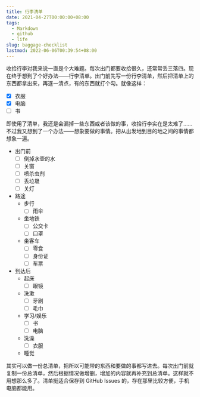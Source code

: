 ```yaml
---
title: 行李清单
date: 2021-04-27T00:00:00+08:00
tags:
  - Markdown
  - github
  - life
slug: baggage-checklist
lastmod: 2022-06-06T00:39:54+08:00
---
```


收拾行李对我来说一直是个大难题。每次出门都要收拾很久，还常常丢三落四。现在终于想到了个好办法——行李清单。出门前先写一份行李清单，然后把清单上的东西都拿出来，再逐一清点，有的东西就打个勾。就像这样：

- [x] 衣服
- [x] 电脑
- [ ] 书

即使用了清单，我还是会漏掉一些东西或者该做的事，收拾行李实在是太难了……不过我又想到了一个办法——想象要做的事情。把从出发地到目的地之间的事情都想象一遍。

- 出门前
    - [ ] 倒掉水壶的水
    - [ ] 关窗
    - [ ] 喷杀虫剂
    - [ ] 丢垃圾
    - [ ] 关灯
- 路途
    - 步行
        - [ ] 雨伞
    - 坐地铁
        - [ ] 公交卡
        - [ ] 口罩
    - 坐客车
        - [ ] 零食
        - [ ] 身份证
        - [ ] 车票
- 到达后
    - 起床
        - [ ] 眼镜
    - 洗漱
        - [ ] 牙刷
        - [ ] 毛巾
    - 学习/娱乐
        - [ ] 书
        - [ ] 电脑
    - 洗澡
        - [ ] 衣服
    - 睡觉

其实可以做一份总清单，把所以可能带的东西和要做的事都写进去。每次出门前就复制一份总清单，然后根据情况做增删，增加的内容就再补充到总清单。这样就不用想那么多了。清单挺适合保存到 GitHub Issues 的，存在那里比较方便，手机电脑都能用。
